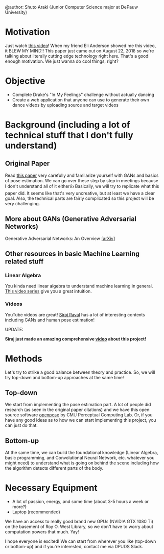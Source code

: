 @author: Shuto Araki (Junior Computer Science major at DePauw University)

# Motivation
Just watch [this video](https://youtu.be/PCBTZh41Ris)! When my friend Eli Anderson showed me this video, it BLEW MY MIND!! This paper just came out on August 22, 2018 so we're talking about literally cutting edge technology right here. That's a good enough motivation. We just wanna do cool things, right?

# Objective
- Complete Drake's "In My Feelings" challenge without actually dancing
- Create a web application that anyone can use to generate their own dance videos by uploading source and target videos

# Background (including a lot of technical stuff that I don't fully understand)
## Original Paper
Read [this paper](https://arxiv.org/pdf/1808.07371.pdf) very carefully and familarize yourself with GANs and basics of pose estimation. We can go over these step by step in meetings because I don't understand all of it either:+1: 
Basically, we will try to replicate what this paper did. It seems like that's very uncreative, but at least we have a clear goal. Also, the technical parts are fairly complicated so this project will be very challenging.

## More about GANs (Generative Adversarial Networks)
Generative Adversarial Networks: An Overview [\[arXiv\]](https://arxiv.org/abs/1710.07035)

## Other resources in basic Machine Learning related stuff
### Linear Algebra
You kinda need linear algebra to understand machine learning in general. [This video series](https://www.youtube.com/watch?v=fNk_zzaMoSs&list=PLZHQObOWTQDPD3MizzM2xVFitgF8hE_ab) give you a great intuition.

### Videos
YouTube videos are great! [Siraj Raval](https://www.youtube.com/channel/UCWN3xxRkmTPmbKwht9FuE5A) has a lot of interesting contents including GANs and human pose estimation!


UPDATE:

<b> Siraj just made an amazing comprehensive [video](https://www.youtube.com/watch?v=WzRonX_bs34) about this project! </b>

# Methods
Let's try to strike a good balance between theory and practice. So, we will try top-down and bottom-up approaches at the same time!
## Top-down
We start from implementing the pose estimation part. A lot of people did research (as seen in the original paper citations) and we have this open source software [openpose](https://github.com/CMU-Perceptual-Computing-Lab/openpose) by CMU Perceptual Computing Lab. Or, if you have any good ideas as to how we can start implementing this project, you can just do that.
## Bottom-up
At the same time, we can build the foundational knowledge (Linear Algebra, basic programming, and Convolutional Neural Network, etc. whatever you might need) to understand what is going on behind the scene including how the algorithm detects different parts of the body.

# Necessary Equipment
- A lot of passion, energy, and some time (about 3-5 hours a week or more?)
- Laptop (recommended)

We have an access to really good brand new GPUs (NVIDIA GTX 1080 Ti) on the basement of Roy O. West Library, so we don't have to worry about computation powers that much. Yay!

I hope everyone is excited! We can start from wherever you like (top-down or bottom-up) and if you're interested, contact me via DPUDS Slack.

